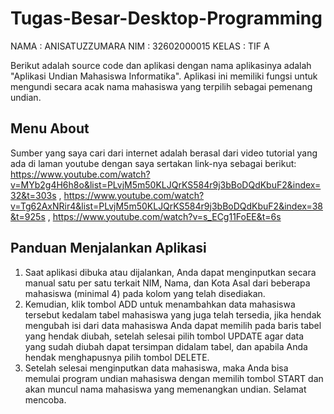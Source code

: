 # Tugas-Besar-Desktop-Programming
NAMA  : ANISATUZZUMARA
NIM   : 32602000015
KELAS : TIF A

Berikut adalah source code dan aplikasi dengan nama aplikasinya adalah "Aplikasi Undian Mahasiswa Informatika". Aplikasi ini memiliki fungsi untuk mengundi secara acak nama mahasiswa yang terpilih sebagai pemenang undian.

## Menu About
Sumber yang saya cari dari internet adalah berasal dari video tutorial yang ada di laman youtube dengan saya sertakan link-nya sebagai berikut:
https://www.youtube.com/watch?v=MYb2g4H6h8o&list=PLvjM5m50KLJQrKS584r9j3bBoDQdKbuF2&index=32&t=303s , https://www.youtube.com/watch?v=Tg62AxNRir4&list=PLvjM5m50KLJQrKS584r9j3bBoDQdKbuF2&index=38&t=925s , https://www.youtube.com/watch?v=s_ECg11FoEE&t=6s

## Panduan Menjalankan Aplikasi
1) Saat aplikasi dibuka atau dijalankan, Anda dapat menginputkan secara manual satu per satu terkait NIM, Nama, dan Kota Asal dari beberapa mahasiswa (minimal 4)          pada kolom yang telah disediakan.
2) Kemudian, klik tombol ADD untuk menambahkan data mahasiswa tersebut kedalam tabel mahasiswa yang juga telah tersedia, jika hendak mengubah isi dari data mahasiswa      Anda dapat memilih pada baris tabel yang hendak diubah, setelah selesai pilih tombol UPDATE agar data yang sudah diubah dapat tersimpan didalam tabel, dan apabila      Anda hendak menghapusnya pilih tombol DELETE.
3) Setelah selesai menginputkan data mahasiswa, maka Anda bisa memulai program undian mahasiswa dengan memilih tombol START dan akan muncul nama mahasiswa yang            memenangkan undian. Selamat mencoba.

